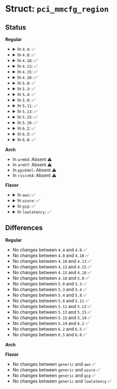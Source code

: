 # Struct: <code>pci_mmcfg_region</code>

## Status
<b>Regular</b>
<ul>
<li>
<details>
<summary>In <code>4.4</code>: ✅</summary>

```c
struct pci_mmcfg_region {
    struct list_head list;
    struct resource res;
    u64 address;
    char *virt;
    u16 segment;
    u8 start_bus;
    u8 end_bus;
    char name[30];
};
```
</details>
</li>
<li>
<details>
<summary>In <code>4.8</code>: ✅</summary>

```c
struct pci_mmcfg_region {
    struct list_head list;
    struct resource res;
    u64 address;
    char *virt;
    u16 segment;
    u8 start_bus;
    u8 end_bus;
    char name[30];
};
```
</details>
</li>
<li>
<details>
<summary>In <code>4.10</code>: ✅</summary>

```c
struct pci_mmcfg_region {
    struct list_head list;
    struct resource res;
    u64 address;
    char *virt;
    u16 segment;
    u8 start_bus;
    u8 end_bus;
    char name[30];
};
```
</details>
</li>
<li>
<details>
<summary>In <code>4.13</code>: ✅</summary>

```c
struct pci_mmcfg_region {
    struct list_head list;
    struct resource res;
    u64 address;
    char *virt;
    u16 segment;
    u8 start_bus;
    u8 end_bus;
    char name[30];
};
```
</details>
</li>
<li>
<details>
<summary>In <code>4.15</code>: ✅</summary>

```c
struct pci_mmcfg_region {
    struct list_head list;
    struct resource res;
    u64 address;
    char *virt;
    u16 segment;
    u8 start_bus;
    u8 end_bus;
    char name[30];
};
```
</details>
</li>
<li>
<details>
<summary>In <code>4.18</code>: ✅</summary>

```c
struct pci_mmcfg_region {
    struct list_head list;
    struct resource res;
    u64 address;
    char *virt;
    u16 segment;
    u8 start_bus;
    u8 end_bus;
    char name[30];
};
```
</details>
</li>
<li>
<details>
<summary>In <code>5.0</code>: ✅</summary>

```c
struct pci_mmcfg_region {
    struct list_head list;
    struct resource res;
    u64 address;
    char *virt;
    u16 segment;
    u8 start_bus;
    u8 end_bus;
    char name[30];
};
```
</details>
</li>
<li>
<details>
<summary>In <code>5.3</code>: ✅</summary>

```c
struct pci_mmcfg_region {
    struct list_head list;
    struct resource res;
    u64 address;
    char *virt;
    u16 segment;
    u8 start_bus;
    u8 end_bus;
    char name[30];
};
```
</details>
</li>
<li>
<details>
<summary>In <code>5.4</code>: ✅</summary>

```c
struct pci_mmcfg_region {
    struct list_head list;
    struct resource res;
    u64 address;
    char *virt;
    u16 segment;
    u8 start_bus;
    u8 end_bus;
    char name[30];
};
```
</details>
</li>
<li>
<details>
<summary>In <code>5.8</code>: ✅</summary>

```c
struct pci_mmcfg_region {
    struct list_head list;
    struct resource res;
    u64 address;
    char *virt;
    u16 segment;
    u8 start_bus;
    u8 end_bus;
    char name[30];
};
```
</details>
</li>
<li>
<details>
<summary>In <code>5.11</code>: ✅</summary>

```c
struct pci_mmcfg_region {
    struct list_head list;
    struct resource res;
    u64 address;
    char *virt;
    u16 segment;
    u8 start_bus;
    u8 end_bus;
    char name[30];
};
```
</details>
</li>
<li>
<details>
<summary>In <code>5.13</code>: ✅</summary>

```c
struct pci_mmcfg_region {
    struct list_head list;
    struct resource res;
    u64 address;
    char *virt;
    u16 segment;
    u8 start_bus;
    u8 end_bus;
    char name[30];
};
```
</details>
</li>
<li>
<details>
<summary>In <code>5.15</code>: ✅</summary>

```c
struct pci_mmcfg_region {
    struct list_head list;
    struct resource res;
    u64 address;
    char *virt;
    u16 segment;
    u8 start_bus;
    u8 end_bus;
    char name[30];
};
```
</details>
</li>
<li>
<details>
<summary>In <code>5.19</code>: ✅</summary>

```c
struct pci_mmcfg_region {
    struct list_head list;
    struct resource res;
    u64 address;
    char *virt;
    u16 segment;
    u8 start_bus;
    u8 end_bus;
    char name[30];
};
```
</details>
</li>
<li>
<details>
<summary>In <code>6.2</code>: ✅</summary>

```c
struct pci_mmcfg_region {
    struct list_head list;
    struct resource res;
    u64 address;
    char *virt;
    u16 segment;
    u8 start_bus;
    u8 end_bus;
    char name[30];
};
```
</details>
</li>
<li>
<details>
<summary>In <code>6.5</code>: ✅</summary>

```c
struct pci_mmcfg_region {
    struct list_head list;
    struct resource res;
    u64 address;
    char *virt;
    u16 segment;
    u8 start_bus;
    u8 end_bus;
    char name[30];
};
```
</details>
</li>
<li>
<details>
<summary>In <code>6.8</code>: ✅</summary>

```c
struct pci_mmcfg_region {
    struct list_head list;
    struct resource res;
    u64 address;
    char *virt;
    u16 segment;
    u8 start_bus;
    u8 end_bus;
    char name[30];
};
```
</details>
</li>
</ul>
<b>Arch</b>
<ul>
<li>
In <code>arm64</code>: Absent ⚠️
</li>
<li>
In <code>armhf</code>: Absent ⚠️
</li>
<li>
In <code>ppc64el</code>: Absent ⚠️
</li>
<li>
In <code>riscv64</code>: Absent ⚠️
</li>
</ul>
<b>Flavor</b>
<ul>
<li>
<details>
<summary>In <code>aws</code>: ✅</summary>

```c
struct pci_mmcfg_region {
    struct list_head list;
    struct resource res;
    u64 address;
    char *virt;
    u16 segment;
    u8 start_bus;
    u8 end_bus;
    char name[30];
};
```
</details>
</li>
<li>
<details>
<summary>In <code>azure</code>: ✅</summary>

```c
struct pci_mmcfg_region {
    struct list_head list;
    struct resource res;
    u64 address;
    char *virt;
    u16 segment;
    u8 start_bus;
    u8 end_bus;
    char name[30];
};
```
</details>
</li>
<li>
<details>
<summary>In <code>gcp</code>: ✅</summary>

```c
struct pci_mmcfg_region {
    struct list_head list;
    struct resource res;
    u64 address;
    char *virt;
    u16 segment;
    u8 start_bus;
    u8 end_bus;
    char name[30];
};
```
</details>
</li>
<li>
<details>
<summary>In <code>lowlatency</code>: ✅</summary>

```c
struct pci_mmcfg_region {
    struct list_head list;
    struct resource res;
    u64 address;
    char *virt;
    u16 segment;
    u8 start_bus;
    u8 end_bus;
    char name[30];
};
```
</details>
</li>
</ul>

## Differences
<b>Regular</b>
<ul>
<li>
No changes between <code>4.4</code> and <code>4.8</code> ✅
</li>
<li>
No changes between <code>4.8</code> and <code>4.10</code> ✅
</li>
<li>
No changes between <code>4.10</code> and <code>4.13</code> ✅
</li>
<li>
No changes between <code>4.13</code> and <code>4.15</code> ✅
</li>
<li>
No changes between <code>4.15</code> and <code>4.18</code> ✅
</li>
<li>
No changes between <code>4.18</code> and <code>5.0</code> ✅
</li>
<li>
No changes between <code>5.0</code> and <code>5.3</code> ✅
</li>
<li>
No changes between <code>5.3</code> and <code>5.4</code> ✅
</li>
<li>
No changes between <code>5.4</code> and <code>5.8</code> ✅
</li>
<li>
No changes between <code>5.8</code> and <code>5.11</code> ✅
</li>
<li>
No changes between <code>5.11</code> and <code>5.13</code> ✅
</li>
<li>
No changes between <code>5.13</code> and <code>5.15</code> ✅
</li>
<li>
No changes between <code>5.15</code> and <code>5.19</code> ✅
</li>
<li>
No changes between <code>5.19</code> and <code>6.2</code> ✅
</li>
<li>
No changes between <code>6.2</code> and <code>6.5</code> ✅
</li>
<li>
No changes between <code>6.5</code> and <code>6.8</code> ✅
</li>
</ul>
<b>Arch</b>
<ul>
</ul>
<b>Flavor</b>
<ul>
<li>
No changes between <code>generic</code> and <code>aws</code> ✅
</li>
<li>
No changes between <code>generic</code> and <code>azure</code> ✅
</li>
<li>
No changes between <code>generic</code> and <code>gcp</code> ✅
</li>
<li>
No changes between <code>generic</code> and <code>lowlatency</code> ✅
</li>
</ul>
